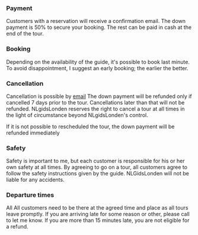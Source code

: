 ### Payment
Customers with a reservation will receive a confirmation email. The down payment
is 50% to secure your booking. The rest can be paid in cash at the end of the
tour.

### Booking
Depending on the availability of the guide, it's possible to book last minute.
To avoid disappointment, I suggest an early booking; the earlier the better.

### Cancellation
Cancellation is possible by [email](mailto:ans@nlgids.london) The down payment
will be refunded only if cancelled 7 days prior to the tour. Cancellations later
than that will not be refunded. NLgidsLonden reserves the right to cancel a tour
at all times in the light of circumstance beyond NLgidsLonden's control.

If it is not possible to rescheduled the tour, the down payment will be refunded
immediately

### Safety
Safety is important to me, but each customer is responsible for his or her own
safety at all times.  By agreeing to go on a tour, all customers agree to follow
the safety instructions given by the guide. NLGidsLonden will not be liable for
any accidents.

### Departure times
All All customers need to be there at the agreed time and place as all tours
leave promptly. If you are arriving late for some reason or other, please call
to let me know. If you are more than 15 minutes late, you are not eligible for
a refund.

